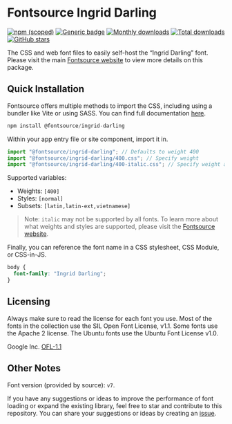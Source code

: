 # Fontsource Ingrid Darling

[![npm (scoped)](https://img.shields.io/npm/v/@fontsource/ingrid-darling?color=brightgreen)](https://www.npmjs.com/package/@fontsource/ingrid-darling) [![Generic badge](https://img.shields.io/badge/fontsource-passing-brightgreen)](https://github.com/fontsource/fontsource) [![Monthly downloads](https://badgen.net/npm/dm/@fontsource/ingrid-darling)](https://github.com/fontsource/fontsource) [![Total downloads](https://badgen.net/npm/dt/@fontsource/ingrid-darling)](https://github.com/fontsource/fontsource) [![GitHub stars](https://img.shields.io/github/stars/fontsource/fontsource.svg?style=social&label=Star)](https://github.com/fontsource/fontsource/stargazers)

The CSS and web font files to easily self-host the “Ingrid Darling” font. Please visit the main [Fontsource website](https://fontsource.org/fonts/ingrid-darling) to view more details on this package.

## Quick Installation

Fontsource offers multiple methods to import the CSS, including using a bundler like Vite or using SASS. You can find full documentation [here](https://fontsource.org/docs/getting-started/introduction).

```javascript
npm install @fontsource/ingrid-darling
```

Within your app entry file or site component, import it in.

```javascript
import "@fontsource/ingrid-darling"; // Defaults to weight 400
import "@fontsource/ingrid-darling/400.css"; // Specify weight
import "@fontsource/ingrid-darling/400-italic.css"; // Specify weight and style
```

Supported variables:
- Weights: `[400]`
- Styles: `[normal]`
- Subsets: `[latin,latin-ext,vietnamese]`

> Note: `italic` may not be supported by all fonts. To learn more about what weights and styles are supported, please visit the [Fontsource website](https://fontsource.org/fonts/ingrid-darling).

Finally, you can reference the font name in a CSS stylesheet, CSS Module, or CSS-in-JS.

```css
body {
  font-family: "Ingrid Darling";
}
```

## Licensing
Always make sure to read the license for each font you use. Most of the fonts in the collection use the SIL Open Font License, v1.1. Some fonts use the Apache 2 license. The Ubuntu fonts use the Ubuntu Font License v1.0.

Google Inc.
[OFL-1.1](http://scripts.sil.org/OFL)

## Other Notes
Font version (provided by source): `v7`.

If you have any suggestions or ideas to improve the performance of font loading or expand the existing library, feel free to star and contribute to this repository. You can share your suggestions or ideas by creating an [issue](https://github.com/fontsource/fontsource/issues).